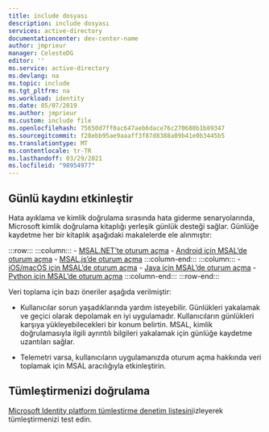```yaml
---
title: include dosyası
description: include dosyası
services: active-directory
documentationcenter: dev-center-name
author: jmprieur
manager: CelesteDG
editor: ''
ms.service: active-directory
ms.devlang: na
ms.topic: include
ms.tgt_pltfrm: na
ms.workload: identity
ms.date: 05/07/2019
ms.author: jmprieur
ms.custom: include file
ms.openlocfilehash: 75650d7ff0ac647aeb6dace76c270680b1b89347
ms.sourcegitcommit: f28ebb95ae9aaaff3f87d8388a09b41e0b3445b5
ms.translationtype: MT
ms.contentlocale: tr-TR
ms.lasthandoff: 03/29/2021
ms.locfileid: "98954977"
---
```

## <a name="enable-logging"></a>Günlü kaydını etkinleştir

Hata ayıklama ve kimlik doğrulama sırasında hata giderme senaryolarında, Microsoft kimlik doğrulama kitaplığı yerleşik günlük desteği sağlar. Günlüğe kaydetme her bir kitaplık aşağıdaki makalelerde ele alınmıştır:

:::row:::
    :::column:::
        - [MSAL.NET’te oturum açma](../articles/active-directory/develop/msal-logging-dotnet.md)
        - [Android için MSAL’de oturum açma](../articles/active-directory/develop/msal-logging-android.md)
        - [MSAL.js’de oturum açma](../articles/active-directory/develop/msal-logging-js.md)
    :::column-end:::
    :::column:::
        - [iOS/macOS için MSAL’de oturum açma](../articles/active-directory/develop/msal-logging-ios.md)
        - [Java için MSAL’de oturum açma](../articles/active-directory/develop/msal-logging-java.md)
        - [Python için MSAL’de oturum açma](../articles/active-directory/develop/msal-logging-python.md)
    :::column-end:::
:::row-end:::

Veri toplama için bazı öneriler aşağıda verilmiştir:

- Kullanıcılar sorun yaşadıklarında yardım isteyebilir. Günlükleri yakalamak ve geçici olarak depolamak en iyi uygulamadır. Kullanıcıların günlükleri karşıya yükleyebilecekleri bir konum belirtin. MSAL, kimlik doğrulamasıyla ilgili ayrıntılı bilgileri yakalamak için günlüğe kaydetme uzantıları sağlar.

- Telemetri varsa, kullanıcıların uygulamanızda oturum açma hakkında veri toplamak için MSAL aracılığıyla etkinleştirin.


## <a name="validate-your-integration"></a>Tümleştirmenizi doğrulama

[Microsoft Identity platform tümleştirme denetim listesini](../articles/active-directory/develop/identity-platform-integration-checklist.md)izleyerek tümleştirmenizi test edin.

